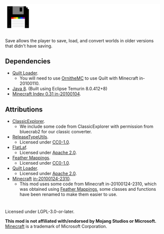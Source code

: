 # ![](./assets/logo.png)  
Save allows the player to save, load, and convert worlds in older versions that didn't have saving.  

## Dependencies  
- [Quilt Loader](https://quiltmc.org/).  
  - You will need to use [OrnitheMC](https://ornithemc.net/) to use Quilt with Minecraft in-20100110.  
- [Java 8](https://adoptium.net/temurin/releases/?version=8). (Built using Eclipse Temurin 8.0.412+8)  
- [Minecraft Indev 0.31 in-20100104](https://minecraft.wiki/w/Java_Edition_Indev_0.31_20100104).  

## Attributions  
- [ClassicExplorer](https://github.com/bluecrab2/ClassicExplorer).  
  - We include some code from ClassicExplorer with permission from bluecrab2 for our classic converter.  
- [ReleaseTypeUtils](https://github.com/mclegoMan/releasetypeutils).  
  - Licensed under [CC0-1.0](https://creativecommons.org/publicdomain/zero/1.0/legalcode.txt).  
- [FlatLaf](https://github.com/JFormDesigner/FlatLaf/).
  - Licensed under [Apache 2.0](https://github.com/JFormDesigner/FlatLaf/blob/main/LICENSE).  
- [Feather Mappings](https://github.com/OrnitheMC/feather-mappings).  
  - Licensed under [CC0-1.0](https://github.com/OrnitheMC/feather-mappings/blob/main/LICENSE).  
- [Quilt Loader](https://quiltmc.org/).  
  - Licensed under [Apache 2.0](https://github.com/QuiltMC/quilt-loader/blob/develop/LICENSE).  
- [Minecraft](https://www.minecraft.net/) [in-20100124-2310](https://minecraft.wiki/w/Java_Edition_Indev_0.31_20100124-2).  
  - This mod uses some code from Minecraft in-20100124-2310, which was obtained using [Feather Mappings](https://github.com/OrnitheMC/feather-mappings), some classes and functions have been renamed to make them easier to use.  

#  
Licensed under LGPL-3.0-or-later.

**This mod is not affiliated with/endorsed by Mojang Studios or Microsoft.**  
[Minecraft](https://minecraft.net/) is a trademark of Microsoft Corporation.  